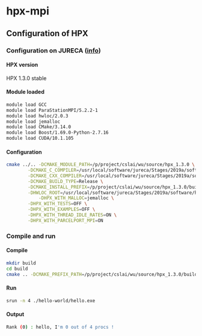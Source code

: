 # hpx-mpi

## Configuration of HPX

### Configuration on JURECA ([info](https://www.fz-juelich.de/ias/jsc/EN/Expertise/Supercomputers/JURECA/Configuration/Configuration_node.html))

#### HPX version
HPX 1.3.0 stable

#### Module loaded
```bash
module load GCC
module load ParaStationMPI/5.2.2-1
module load hwloc/2.0.3
module load jemalloc
module load CMake/3.14.0
module load Boost/1.69.0-Python-2.7.16
module load CUDA/10.1.105
```

#### Configuration

```bash
cmake ../.. -DCMAKE_MODULE_PATH=/p/project/cslai/wu/source/hpx_1.3.0 \
	    -DCMAKE_C_COMPILER=/usr/local/software/jureca/Stages/2019a/software/GCCcore/8.3.0/bin/gcc \
	    -DCMAKE_CXX_COMPILER=/usr/local/software/jureca/Stages/2019a/software/GCCcore/8.3.0/bin/g++ \
	    -DCMAKE_BUILD_TYPE=Release \
	    -DCMAKE_INSTALL_PREFIX=/p/project/cslai/wu/source/hpx_1.3.0/build/Release-mpi \
	    -DHWLOC_ROOT=/usr/local/software/jureca/Stages/2019a/software/hwloc/2.0.3-GCCcore-8.3.0 \
            -DHPX_WITH_MALLOC=jemalloc \
	    -DHPX_WITH_TESTS=OFF \
	    -DHPX_WITH_EXAMPLES=OFF \
	    -DHPX_WITH_THREAD_IDLE_RATES=ON \
	    -DHPX_WITH_PARCELPORT_MPI=ON 
```

### Compile and run 

#### Compile
```bash
mkdir build
cd build
cmake .. -DCMAKE_PREFIX_PATH=/p/project/cslai/wu/source/hpx_1.3.0/build/Release-mpi -DCMAKE_BUILD_TYPE=Release
```
#### Run
```bash
srun -n 4 ./hello-world/hello.exe
```

#### Output
```bash
Rank (0) : hello, I'm 0 out of 4 procs !
```

